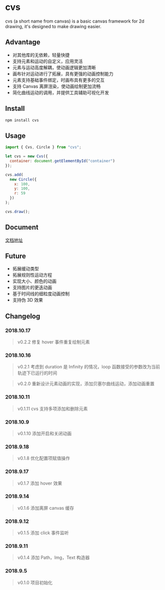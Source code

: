 # cvs

cvs (a short name from canvas) is a basic canvas framework for 2d drawing, it's designed to make drawing easier.

## Advantage

- 对其他库的无依赖，轻量快捷
- 支持元素和运动的自定义，应用灵活
- 元素与运动高度解耦，使动画逻辑更加清晰
- 画布针对运动进行了拓展，具有更强的动画控制能力
- 元素支持基础事件绑定，时画布具有更多的交互
- 支持 Canvas 离屏渲染，使动画绘制更加流畅
- 简化曲线运动的调用，并提供工具辅助可视化开发

## Install
```bash
npm install cvs
```

## Usage

```js
import { Cvs, Circle } from "cvs";

let cvs = new Cvs({
  container: document.getElementById("container")
});

cvs.add(
  new Circle({
    x: 100,
    y: 100,
    r: 59
  })
);

cvs.draw();
```

## Document

[文档地址](https://hamger.github.io/cvs/)

## Future

- 拓展缓动类型
- 拓展规则性运动方程
- 实现大小、颜色的动画
- 支持图片的更迭动画
- 基于时间线的细粒度动画控制
- 支持伪 3D 效果

## Changelog

### 2018.10.17
> v0.2.2 修复 hover 事件重复绘制元素

### 2018.10.16
> v0.2.1 考虑到 duration 是 Infinity 的情况，loop 函数接受的参数改为当前轨迹下已运行的时间

> v0.2.0 重新设计元素动画的实现，添加贝塞尔曲线运动，添加动画重置

### 2018.10.11

> v0.1.11 cvs 支持多项添加和删除元素

### 2018.10.9

> v0.1.10 添加开启和关闭动画

### 2018.9.18

> v0.1.8 优化配置项赋值操作

### 2018.9.17

> v0.1.7 添加 hover 效果

### 2018.9.14

> v0.1.6 添加离屏 canvas 缓存

### 2018.9.12

> v0.1.5 添加 click 事件监听

### 2018.9.11

> v0.1.4 添加 Path，Img，Text 构造器

### 2018.9.5

> v0.1.0 项目初始化
